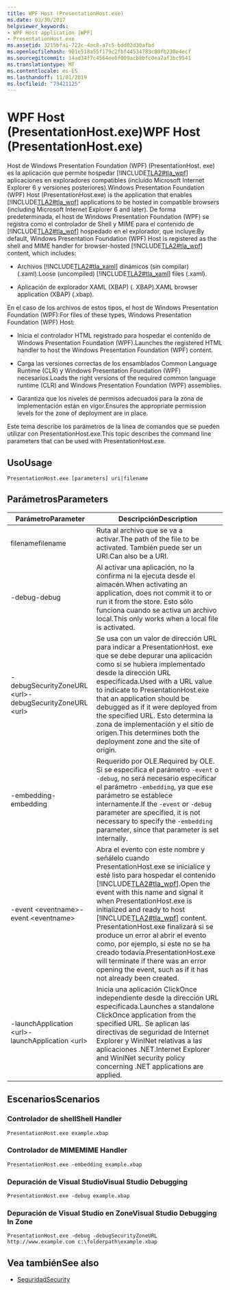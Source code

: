 ```yaml
---
title: WPF Host (PresentationHost.exe)
ms.date: 03/30/2017
helpviewer_keywords:
- WPF Host application [WPF]
- PresentationHost.exe
ms.assetid: 3215bfa1-722c-4ac8-a7c5-bdd02d30afbd
ms.openlocfilehash: 981e518a55f179c2fbf44534783c80fb230e4ecf
ms.sourcegitcommit: 14ad34f7c4564ee0f009acb8bfc0ea7af3bc9541
ms.translationtype: MT
ms.contentlocale: es-ES
ms.lasthandoff: 11/01/2019
ms.locfileid: "73421125"
---
```

# <a name="wpf-host-presentationhostexe"></a><span data-ttu-id="e7750-102">WPF Host (PresentationHost.exe)</span><span class="sxs-lookup"><span data-stu-id="e7750-102">WPF Host (PresentationHost.exe)</span></span>
<span data-ttu-id="e7750-103">Host de Windows Presentation Foundation (WPF) (PresentationHost. exe) es la aplicación que permite hospedar [!INCLUDE[TLA2#tla_wpf](../../../../includes/tla2sharptla-wpf-md.md)] aplicaciones en exploradores compatibles (incluido Microsoft Internet Explorer 6 y versiones posteriores).</span><span class="sxs-lookup"><span data-stu-id="e7750-103">Windows Presentation Foundation (WPF) Host (PresentationHost.exe) is the application that enables [!INCLUDE[TLA2#tla_wpf](../../../../includes/tla2sharptla-wpf-md.md)] applications to be hosted in compatible browsers (including Microsoft Internet Explorer 6 and later).</span></span> <span data-ttu-id="e7750-104">De forma predeterminada, el host de Windows Presentation Foundation (WPF) se registra como el controlador de Shell y MIME para el contenido de [!INCLUDE[TLA2#tla_wpf](../../../../includes/tla2sharptla-wpf-md.md)] hospedado en el explorador, que incluye:</span><span class="sxs-lookup"><span data-stu-id="e7750-104">By default, Windows Presentation Foundation (WPF) Host is registered as the shell and MIME handler for browser-hosted [!INCLUDE[TLA2#tla_wpf](../../../../includes/tla2sharptla-wpf-md.md)] content, which includes:</span></span>  
  
- <span data-ttu-id="e7750-105">Archivos [!INCLUDE[TLA2#tla_xaml](../../../../includes/tla2sharptla-xaml-md.md)] dinámicos (sin compilar) (.xaml).</span><span class="sxs-lookup"><span data-stu-id="e7750-105">Loose (uncompiled) [!INCLUDE[TLA2#tla_xaml](../../../../includes/tla2sharptla-xaml-md.md)] files (.xaml).</span></span>  
  
- <span data-ttu-id="e7750-106">Aplicación de explorador XAML (XBAP) (. XBAP).</span><span class="sxs-lookup"><span data-stu-id="e7750-106">XAML browser application (XBAP) (.xbap).</span></span>  
  
 <span data-ttu-id="e7750-107">En el caso de los archivos de estos tipos, el host de Windows Presentation Foundation (WPF):</span><span class="sxs-lookup"><span data-stu-id="e7750-107">For files of these types, Windows Presentation Foundation (WPF) Host:</span></span>  
  
- <span data-ttu-id="e7750-108">Inicia el controlador HTML registrado para hospedar el contenido de Windows Presentation Foundation (WPF).</span><span class="sxs-lookup"><span data-stu-id="e7750-108">Launches the registered HTML handler to host the Windows Presentation Foundation (WPF) content.</span></span>  
  
- <span data-ttu-id="e7750-109">Carga las versiones correctas de los ensamblados Common Language Runtime (CLR) y Windows Presentation Foundation (WPF) necesarios.</span><span class="sxs-lookup"><span data-stu-id="e7750-109">Loads the right versions of the required common language runtime (CLR) and Windows Presentation Foundation (WPF) assemblies.</span></span>  
  
- <span data-ttu-id="e7750-110">Garantiza que los niveles de permisos adecuados para la zona de implementación están en vigor.</span><span class="sxs-lookup"><span data-stu-id="e7750-110">Ensures the appropriate permission levels for the zone of deployment are in place.</span></span>  
  
 <span data-ttu-id="e7750-111">Este tema describe los parámetros de la línea de comandos que se pueden utilizar con PresentationHost.exe.</span><span class="sxs-lookup"><span data-stu-id="e7750-111">This topic describes the command line parameters that can be used with PresentationHost.exe.</span></span>  
  
## <a name="usage"></a><span data-ttu-id="e7750-112">Uso</span><span class="sxs-lookup"><span data-stu-id="e7750-112">Usage</span></span>  
 `PresentationHost.exe [parameters] uri|filename`  
  
## <a name="parameters"></a><span data-ttu-id="e7750-113">Parámetros</span><span class="sxs-lookup"><span data-stu-id="e7750-113">Parameters</span></span>  
  
|<span data-ttu-id="e7750-114">Parámetro</span><span class="sxs-lookup"><span data-stu-id="e7750-114">Parameter</span></span>|<span data-ttu-id="e7750-115">Descripción</span><span class="sxs-lookup"><span data-stu-id="e7750-115">Description</span></span>|  
|---------------|-----------------|  
|<span data-ttu-id="e7750-116">filename</span><span class="sxs-lookup"><span data-stu-id="e7750-116">filename</span></span>|<span data-ttu-id="e7750-117">Ruta al archivo que se va a activar.</span><span class="sxs-lookup"><span data-stu-id="e7750-117">The path of the file to be activated.</span></span> <span data-ttu-id="e7750-118">También puede ser un URI.</span><span class="sxs-lookup"><span data-stu-id="e7750-118">Can also be a URI.</span></span>|  
|<span data-ttu-id="e7750-119">-debug</span><span class="sxs-lookup"><span data-stu-id="e7750-119">-debug</span></span>|<span data-ttu-id="e7750-120">Al activar una aplicación, no la confirma ni la ejecuta desde el almacén.</span><span class="sxs-lookup"><span data-stu-id="e7750-120">When activating an application, does not commit it to or run it from the store.</span></span> <span data-ttu-id="e7750-121">Esto sólo funciona cuando se activa un archivo local.</span><span class="sxs-lookup"><span data-stu-id="e7750-121">This only works when a local file is activated.</span></span>|  
|<span data-ttu-id="e7750-122">-debugSecurityZoneURL \<url></span><span class="sxs-lookup"><span data-stu-id="e7750-122">-debugSecurityZoneURL \<url></span></span>|<span data-ttu-id="e7750-123">Se usa con un valor de dirección URL para indicar a PresentationHost. exe que se debe depurar una aplicación como si se hubiera implementado desde la dirección URL especificada.</span><span class="sxs-lookup"><span data-stu-id="e7750-123">Used with a URL value to indicate to PresentationHost.exe that an application should be debugged as if it were deployed from the specified URL.</span></span> <span data-ttu-id="e7750-124">Esto determina la zona de implementación y el sitio de origen.</span><span class="sxs-lookup"><span data-stu-id="e7750-124">This determines both the deployment zone and the site of origin.</span></span>|  
|<span data-ttu-id="e7750-125">-embedding</span><span class="sxs-lookup"><span data-stu-id="e7750-125">-embedding</span></span>|<span data-ttu-id="e7750-126">Requerido por OLE.</span><span class="sxs-lookup"><span data-stu-id="e7750-126">Required by OLE.</span></span> <span data-ttu-id="e7750-127">Si se especifica el parámetro `-event` o `-debug`, no será necesario especificar el parámetro `-embedding`, ya que ese parámetro se establece internamente.</span><span class="sxs-lookup"><span data-stu-id="e7750-127">If the `-event` or `-debug` parameter are specified, it is not necessary to specify the `-embedding` parameter, since that parameter is set internally.</span></span>|  
|<span data-ttu-id="e7750-128">-event \<eventname></span><span class="sxs-lookup"><span data-stu-id="e7750-128">-event \<eventname></span></span>|<span data-ttu-id="e7750-129">Abra el evento con este nombre y señálelo cuando PresentationHost.exe se inicialice y esté listo para hospedar el contenido [!INCLUDE[TLA2#tla_wpf](../../../../includes/tla2sharptla-wpf-md.md)].</span><span class="sxs-lookup"><span data-stu-id="e7750-129">Open the event with this name and signal it when PresentationHost.exe is initialized and ready to host [!INCLUDE[TLA2#tla_wpf](../../../../includes/tla2sharptla-wpf-md.md)] content.</span></span> <span data-ttu-id="e7750-130">PresentationHost.exe finalizará si se produce un error al abrir el evento como, por ejemplo, si este no se ha creado todavía.</span><span class="sxs-lookup"><span data-stu-id="e7750-130">PresentationHost.exe will terminate if there was an error opening the event, such as if it has not already been created.</span></span>|  
|<span data-ttu-id="e7750-131">-launchApplication \<url></span><span class="sxs-lookup"><span data-stu-id="e7750-131">-launchApplication \<url></span></span>|<span data-ttu-id="e7750-132">Inicia una aplicación ClickOnce independiente desde la dirección URL especificada.</span><span class="sxs-lookup"><span data-stu-id="e7750-132">Launches a standalone ClickOnce application from the specified URL.</span></span> <span data-ttu-id="e7750-133">Se aplican las directivas de seguridad de Internet Explorer y WinINet relativas a las aplicaciones .NET.</span><span class="sxs-lookup"><span data-stu-id="e7750-133">Internet Explorer and WinINet security policy concerning .NET applications are applied.</span></span>|  
  
## <a name="scenarios"></a><span data-ttu-id="e7750-134">Escenarios</span><span class="sxs-lookup"><span data-stu-id="e7750-134">Scenarios</span></span>  
  
### <a name="shell-handler"></a><span data-ttu-id="e7750-135">Controlador de shell</span><span class="sxs-lookup"><span data-stu-id="e7750-135">Shell Handler</span></span>  
 `PresentationHost.exe example.xbap`  
  
### <a name="mime-handler"></a><span data-ttu-id="e7750-136">Controlador de MIME</span><span class="sxs-lookup"><span data-stu-id="e7750-136">MIME Handler</span></span>  
 `PresentationHost.exe -embedding example.xbap`  
  
### <a name="visual-studio-debugging"></a><span data-ttu-id="e7750-137">Depuración de Visual Studio</span><span class="sxs-lookup"><span data-stu-id="e7750-137">Visual Studio Debugging</span></span>  
 `PresentationHost.exe -debug example.xbap`  
  
### <a name="visual-studio-debugging-in-zone"></a><span data-ttu-id="e7750-138">Depuración de Visual Studio en Zone</span><span class="sxs-lookup"><span data-stu-id="e7750-138">Visual Studio Debugging In Zone</span></span>  
 `PresentationHost.exe -debug -debugSecurityZoneURL http://www.example.com c:\folderpath\example.xbap`  
  
## <a name="see-also"></a><span data-ttu-id="e7750-139">Vea también</span><span class="sxs-lookup"><span data-stu-id="e7750-139">See also</span></span>

- [<span data-ttu-id="e7750-140">Seguridad</span><span class="sxs-lookup"><span data-stu-id="e7750-140">Security</span></span>](../security-wpf.md)
